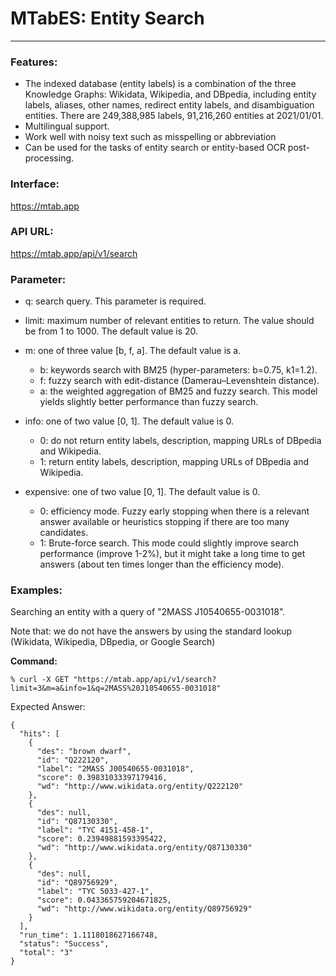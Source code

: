 MTabES: Entity Search
===========
---

### Features: 
- The indexed database (entity labels) is a combination of the three Knowledge Graphs: Wikidata, Wikipedia, and DBpedia, including entity labels, aliases, other names, redirect entity labels, and disambiguation entities. There are 249,388,985 labels, 91,216,260 entities at 2021/01/01.
- Multilingual support.
- Work well with noisy text such as misspelling or abbreviation
- Can be used for the tasks of entity search or entity-based OCR post-processing.


### Interface:
https://mtab.app

### API URL:
https://mtab.app/api/v1/search

### Parameter: 
- q: search query. This parameter is required.
- limit: maximum number of relevant entities to return. The value should be from 1 to 1000. The default value is 20.
- m: one of three value [b, f, a]. The default value is a.
    - b: keywords search with BM25 (hyper-parameters: b=0.75, k1=1.2).
    - f: fuzzy search with edit-distance (Damerau–Levenshtein distance). 
    - a: the weighted aggregation of BM25 and fuzzy search. This model yields slightly better performance than fuzzy search.
    
- info: one of two value [0, 1]. The default value is 0.
    - 0: do not return entity labels, description, mapping URLs of DBpedia and Wikipedia.
    - 1: return entity labels, description, mapping URLs of DBpedia and Wikipedia.
- expensive: one of two value [0, 1]. The default value is 0.
    - 0: efficiency mode. Fuzzy early stopping when there is a relevant answer available or heuristics stopping if there are too many candidates. 
    - 1: Brute-force search. This mode could slightly improve search performance (improve 1-2%), but it might take a long time to get answers (about ten times longer than the efficiency mode).
### Examples:
Searching an entity with a query of "2MASS J10540655-0031018". 

Note that: we do not have the answers by using the standard lookup (Wikidata, Wikipedia, DBpedia, or Google Search) 

**Command:** 
```
% curl -X GET "https://mtab.app/api/v1/search?limit=3&m=a&info=1&q=2MASS%20J10540655-0031018"
```
Expected Answer:
```json5
{
  "hits": [
    {
      "des": "brown dwarf",
      "id": "Q222120",
      "label": "2MASS J00540655-0031018",
      "score": 0.39831033397179416,
      "wd": "http://www.wikidata.org/entity/Q222120"
    },
    {
      "des": null,
      "id": "Q87130330",
      "label": "TYC 4151-458-1",
      "score": 0.23949881593395422,
      "wd": "http://www.wikidata.org/entity/Q87130330"
    },
    {
      "des": null,
      "id": "Q89756929",
      "label": "TYC 5033-427-1",
      "score": 0.043365759204671825,
      "wd": "http://www.wikidata.org/entity/Q89756929"
    }
  ],
  "run_time": 1.1118018627166748,
  "status": "Success",
  "total": "3"
}
```
